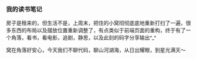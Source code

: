 ### 我的读书笔记

房子是租来的，但生活不是，上周末，把住的小窝彻彻底底地重新打扫了一遍，很多东西的布局以及摆放位置重新调整了，有点类似于前端页面的重构，终于有了一个角落，看书，看电影，追剧，静思，以及此刻的码字分享输出^_^

窝在角落好安心，今天我们不聊代码，聊山河湖海，从日出耀眼，到星光满天～